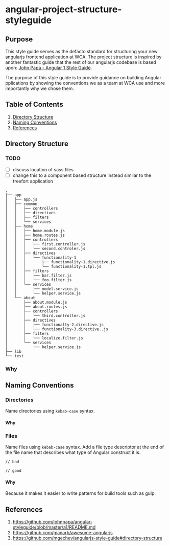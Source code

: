 # angular-project-structure-styleguide

## Purpose

This style guide serves as the defacto standard for structuring your new angularjs frontend application at WCA. The project structure is inspired by another fantastic guide that the rest of our angularjs codebase is based upon: [John Papa - Angular 1 Style Guide](https://github.com/johnpapa/angular-styleguide/blob/master/a1/README.md).

The purpose of this style guide is to provide guidance on building Angular pplications by showing the conventions we as a team at WCA use and more importantly why we chose them.

## Table of Contents

1. [Directory Structure](#directory-structure)
1. [Naming Conventions](#naming-conventions)
1. [References](#references)

## Directory Structure

### TODO

- [ ] discuss location of sass files
- [ ] change this to a component based structure instead similar to the treefort application

```
.
├── app
│   ├── app.js
│   ├── common
│   │   ├── controllers
│   │   ├── directives
│   │   ├── filters
│   │   └── services
│   ├── home
│   │   ├── home.module.js
│   │   ├── home.routes.js
│   │   ├── controllers
│   │   │   ├── first.controller.js
│   │   │   └── second.controler.js
│   │   ├── directives
│   │   │   └── functionality-1
│   │   │   	├── functionality-1.directive.js
│   │   │   	└── functionality-1.tpl.js
│   │   ├── filters
│   │   │   ├── bar.filter.js
│   │   │   └── foo.filter.js
│   │   └── services
│   │       ├── model.service.js
│   │       └── helper.service.js
│   └── about
│       ├── about.module.js
│       ├── about.routes.js
│       ├── controllers
│       │   └── third.controller.js
│       ├── directives
│       │   ├── functionalty-2.directive.js
│       │   └── functionality-3.directive..js
│       ├── filters
│       │   └── localize.filter.js
│       └── services
│           └── helper.service.js
├── lib
└── test
```

### Why

## Naming Conventions

### Directories 

Name directories using `kebab-case` syntax.

#### Why

### Files

Name files using `kebab-case` syntax. Add a file type descriptor at the end of the file name that describes what type of Angular construct it is.

```
// bad

// good
```

#### Why

Because it makes it easier to write patterns for build tools such as gulp.

## References

1. https://github.com/johnpapa/angular-styleguide/blob/master/a1/README.md
1. https://github.com/gianarb/awesome-angularjs
1. https://github.com/mgechev/angularjs-style-guide#directory-structure
